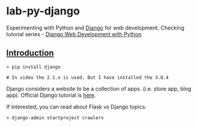 # lab-py-django

Experimenting with Python and [Django](https://www.djangoproject.com/) for web development. Checking tutorial series - [Django Web Development with Python](https://www.youtube.com/watch?v=yD0_1DPmfKM&list=PLQVvvaa0QuDe9nqlirjacLkBYdgc2inh3)

## [Introduction](https://www.youtube.com/watch?v=yD0_1DPmfKM&list=PLQVvvaa0QuDe9nqlirjacLkBYdgc2inh3)

```
> pip install django

# In video the 2.1.x is used. But I have installed the 3.0.4
```

Django considers a website to be a collection of apps. (i.e. store app, blog app). Official Django tutorial is [here](https://docs.djangoproject.com/en/3.0/intro/tutorial01/).

If interested, you can read about Flask vs Django topics.

```
> django-admin startproject crawlers
```
